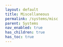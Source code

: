 ```yaml
---
layout: default
title: Miscellaneous
permalink: /systems/misc
parent: Systems
nav_enabled: true
has_children: true
has_toc: true
---
```

